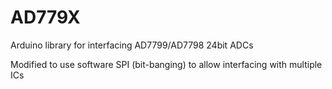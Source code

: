 # AD779X
Arduino library for interfacing AD7799/AD7798 24bit ADCs

Modified to use software SPI (bit-banging) to allow interfacing with multiple ICs